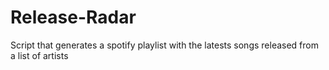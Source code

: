 # Release-Radar
Script that generates a spotify playlist with the latests songs released from a list of artists
